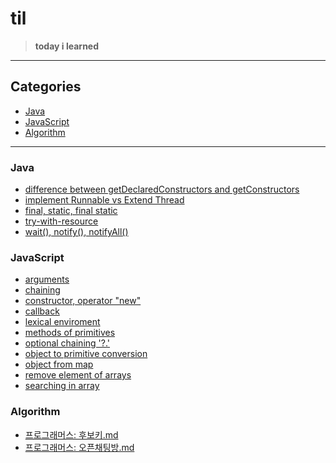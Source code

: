 # til

> <b>today i learned</b>

***

## Categories


- <a href="#Java">Java</a>
- <a href="#JavaScript">JavaScript</a>
- <a href="#Algorithm">Algorithm</a>

***

### Java


- <a href="https://github.com/sjsage522/til/blob/master/Java/difference-between-getDeclaredConstructors-and-getConstructors.md">difference between getDeclaredConstructors and getConstructors</a>
- <a href="https://github.com/sjsage522/til/blob/master/Java/ImplementRunnable-ExtendThread.md">implement Runnable vs Extend Thread</a>
- <a href="https://github.com/sjsage522/til/blob/master/Java/final%2Cstatic%2Cfinal-static.md">final, static, final static</a>
- <a href="https://github.com/sjsage522/til/blob/master/Java/try-with-resource.md">try-with-resource</a>
- <a href="https://github.com/sjsage522/til/blob/master/Java/wait()-notify()-notifyAll().md">wait(), notify(), notifyAll()</a>


### JavaScript

- <a href="https://github.com/sjsage522/til/blob/master/JavaScript/arguments.md">arguments</a>
- <a href="https://github.com/sjsage522/til/blob/master/JavaScript/chaining.md">chaining</a>
- <a href="https://github.com/sjsage522/til/blob/master/JavaScript/Constructor-operator-new.md">constructor, operator "new"</a>
- <a href="https://github.com/sjsage522/til/blob/master/JavaScript/callback.md">callback</a>
- <a href="https://github.com/sjsage522/til/blob/master/JavaScript/lexical-enviroment.md">lexical enviroment</a>
- <a href="https://github.com/sjsage522/til/blob/master/JavaScript/Methods-of-primitives.md">methods of primitives</a>
- <a href="https://github.com/sjsage522/til/blob/master/JavaScript/Optional-chaining.md">optional chaining '?.'</a>
- <a href="https://github.com/sjsage522/til/blob/master/JavaScript/Object-to-primitive-conversion.md">object to primitive conversion</a>
- <a href="https://github.com/sjsage522/til/blob/master/JavaScript/object-from-map.md">object from map</a>
- <a href="https://github.com/sjsage522/til/blob/master/JavaScript/remove-element-of-arrays.md">remove element of arrays</a>
- <a href="https://github.com/sjsage522/til/blob/master/JavaScript/searching-in-array.md">searching in array</a>

### Algorithm

- <a href="https://github.com/sjsage522/til/blob/master/algorithm/후보키.md">프로그래머스: 후보키.md</a>
- <a href="https://github.com/sjsage522/til/blob/master/algorithm/오픈채팅방.md">프로그래머스: 오픈채팅방.md</a>

